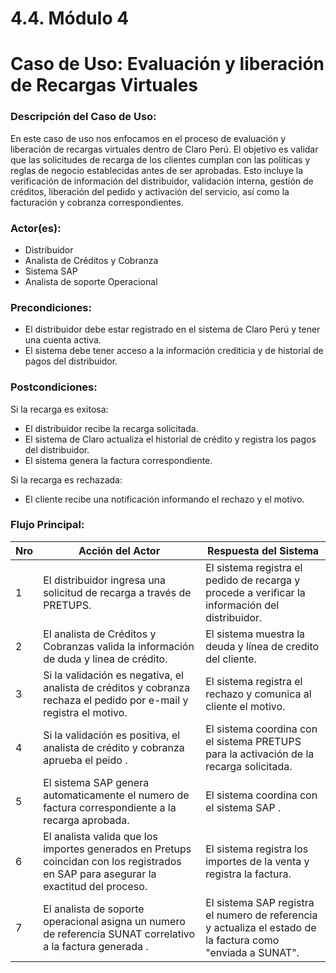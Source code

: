 # 4.4. Módulo 4

# Caso de Uso: Evaluación y liberación de Recargas Virtuales

### Descripción del Caso de Uso:
En este caso de uso nos enfocamos en el proceso de evaluación y liberación de recargas virtuales dentro de Claro Perú. El objetivo es validar que las solicitudes de recarga de los clientes cumplan con las políticas y reglas de negocio establecidas antes de ser aprobadas. Esto incluye la verificación de información del distribuidor, validación interna, gestión de créditos, liberación del pedido y activación del servicio, así como la facturación y cobranza correspondientes.

### Actor(es):
- Distribuidor
- Analista de Créditos y Cobranza 
- Sistema SAP 
- Analista de soporte Operacional

### Precondiciones:
- El distribuidor debe estar registrado en el sistema de Claro Perú y tener una cuenta activa.
- El sistema debe tener acceso a la información crediticia y de historial de pagos del distribuidor.

### Postcondiciones:
Si la recarga es exitosa:
- El distribuidor recibe la recarga solicitada.
- El sistema de Claro actualiza el historial de crédito y registra los pagos del distribuidor.
- El sistema genera la factura correspondiente.

Si la recarga es rechazada:
- El cliente recibe una notificación informando el rechazo y el motivo.

### Flujo Principal:

| Nro | Acción del Actor | Respuesta del Sistema |
|-----|------------------|-----------------------|
| 1   | El distribuidor ingresa una solicitud de recarga a través de PRETUPS. | El sistema registra el pedido de recarga y procede a verificar la información del distribuidor. |
| 2   | El analista de Créditos y Cobranzas valida la información de duda y linea de crédito. | El sistema muestra la deuda y línea de credito del cliente. |
| 3   | Si la validación es negativa, el analista de créditos y cobranza rechaza el pedido por e-mail y registra el motivo. | El sistema registra el rechazo y comunica al cliente el motivo. |
| 4   | Si la validación es positiva, el analista de crédito y cobranza aprueba el peido . | El sistema coordina con el sistema PRETUPS para la activación de la recarga solicitada. |
| 5   | El sistema SAP genera automaticamente el numero de factura correspondiente a la recarga aprobada. | El sistema coordina con el sistema SAP . |
| 6   | El analista valida que los importes generados en Pretups coincidan con los registrados en SAP para asegurar la exactitud del proceso. | El sistema registra los importes de la venta y registra la factura. |
| 7   | El analista de soporte operacional asigna un numero de referencia SUNAT correlativo a la factura generada . | El sistema SAP registra el numero de referencia y actualiza el estado de la factura como "enviada a SUNAT". |

